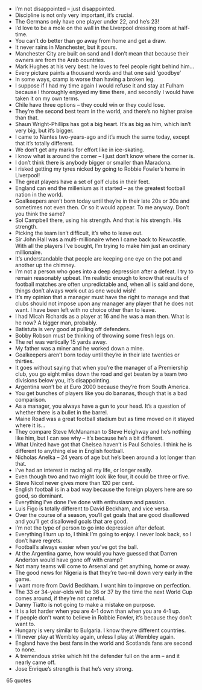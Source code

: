  - I’m not disappointed – just disappointed.
 - Discipline is not only very important, it’s crucial.
 - The Germans only have one player under 22, and he’s 23!
 - I’d love to be a mole on the wall in the Liverpool dressing room at half-time.
 - You can’t do better than go away from home and get a draw.
 - It never rains in Manchester, but it pours.
 - Manchester City are built on sand and I don’t mean that because their owners are from the Arab countries.
 - Mark Hughes at his very best: he loves to feel people right behind him...
 - Every picture paints a thousand words and that one said ‘goodbye’
 - In some ways, cramp is worse than having a broken leg.
 - I suppose if I had my time again I would refuse it and stay at Fulham because I thoroughly enjoyed my time there, and secondly I would have taken it on my own terms.
 - Chile have three options – they could win or they could lose.
 - They’re the second best team in the world, and there’s no higher praise than that.
 - Shaun Wright-Phillips has got a big heart. It’s as big as him, which isn’t very big, but it’s bigger.
 - I came to Nantes two-years-ago and it’s much the same today, except that it’s totally different.
 - We don’t get any marks for effort like in ice-skating.
 - I know what is around the corner – I just don’t know where the corner is.
 - I don’t think there is anybody bigger or smaller than Maradona.
 - I risked getting my tyres nicked by going to Robbie Fowler’s home in Liverpool!
 - The great players have a set of golf clubs in their feet.
 - England can end the millenium as it started – as the greatest football nation in the world.
 - Goalkeepers aren’t born today until they’re in their late 20s or 30s and sometimes not even then. Or so it would appear. To me anyway. Don’t you think the same?
 - Sol Campbell there, using his strength. And that is his strength. His strength.
 - Picking the team isn’t difficult, it’s who to leave out.
 - Sir John Hall was a multi-millionaire when I came back to Newcastle. With all the players I’ve bought, I’m trying to make him just an ordinary millionaire.
 - It’s understandable that people are keeping one eye on the pot and another up the chimney.
 - I’m not a person who goes into a deep depression after a defeat. I try to remain reasonably upbeat. I’m realistic enough to know that results of football matches are often unpredictable and, when all is said and done, things don’t always work out as one would wish!
 - It’s my opinion that a manager must have the right to manage and that clubs should not impose upon any manager any player that he does not want. I have been left with no choice other than to leave.
 - I had Micah Richards as a player at 16 and he was a man then. What is he now? A bigger man, probably.
 - Batistuta is very good at pulling off defenders.
 - Bobby Robson must be thinking of throwing some fresh legs on.
 - The ref was vertically 15 yards away.
 - My father was a miner and he worked down a mine.
 - Goalkeepers aren’t born today until they’re in their late twenties or thirties.
 - It goes without saying that when you’re the manager of a Premiership club, you go eight miles down the road and get beaten by a team two divisions below you, it’s disappointing.
 - Argentina won’t be at Euro 2000 because they’re from South America.
 - You get bunches of players like you do bananas, though that is a bad comparison.
 - As a manager, you always have a gun to your head. It’s a question of whether there is a bullet in the barrel.
 - Maine Road was a great football stadium but as time moved on it stayed where it is...
 - They compare Steve McManaman to Steve Heighway and he’s nothing like him, but I can see why – it’s because he’s a bit different.
 - What United have got that Chelsea haven’t is Paul Scholes. I think he is different to anything else in English football.
 - Nicholas Anelka – 24 years of age but he’s been around a lot longer than that.
 - I’ve had an interest in racing all my life, or longer really.
 - Even though two and two might look like four, it could be three or five.
 - Steve Nicol never gives more than 120 per cent.
 - English football is in a bad way because the foreign players here are so good, so dominant.
 - Everything I’ve done I’ve done with enthusiasm and passion.
 - Luis Figo is totally different to David Beckham, and vice versa.
 - Over the course of a season, you’ll get goals that are good disallowed and you’ll get disallowed goals that are good.
 - I’m not the type of person to go into depression after defeat.
 - Everything I turn up to, I think I’m going to enjoy. I never look back, so I don’t have regrets.
 - Football’s always easier when you’ve got the ball.
 - At the Argentina game, how would you have guessed that Darren Anderton would have gone off with cramp?
 - Not many teams will come to Arsenal and get anything, home or away.
 - The good news for Nigeria is that they’re two-nil down very early in the game.
 - I want more from David Beckham. I want him to improve on perfection.
 - The 33 or 34-year-olds will be 36 or 37 by the time the next World Cup comes around, if they’re not careful.
 - Danny Tiatto is not going to make a mistake on purpose.
 - It is a lot harder when you are 4-1 down than when you are 4-1 up.
 - If people don’t want to believe in Robbie Fowler, it’s because they don’t want to.
 - Hungary is very similar to Bulgaria. I know theyre different countries.
 - I’ll never play at Wembley again, unless I play at Wembley again.
 - England have the best fans in the world and Scotlands fans are second to none.
 - A tremendous strike which hit the defender full on the arm – and it nearly came off.
 - Jose Enrique’s strength is that he’s very strong.

65 quotes